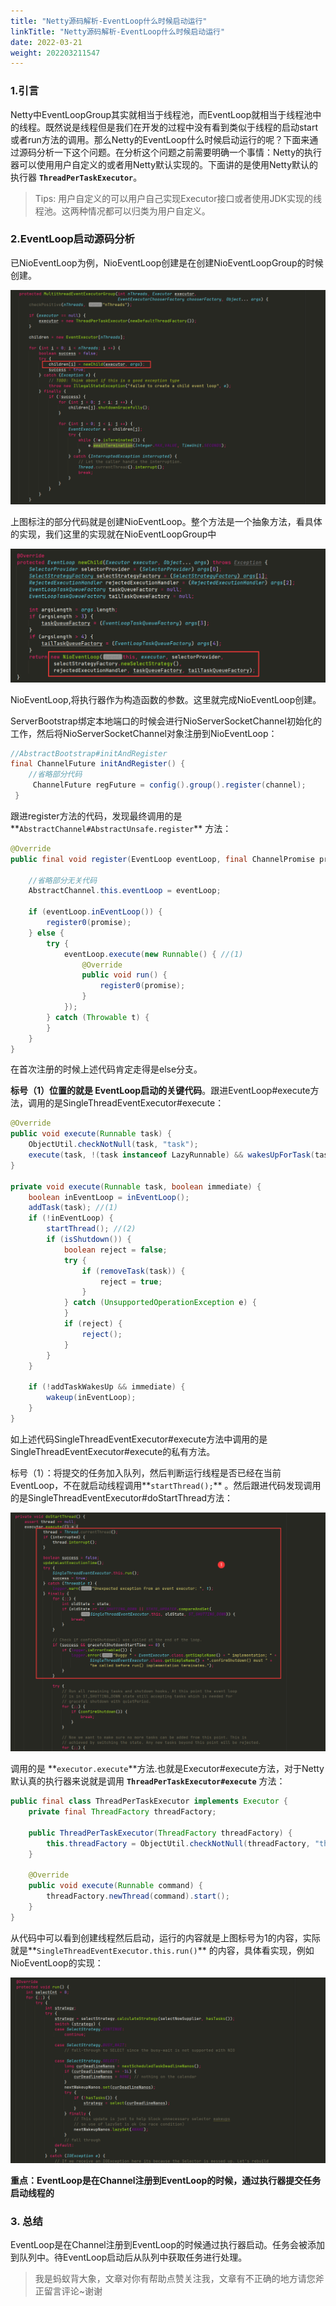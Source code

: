 ```yaml
---
title: "Netty源码解析-EventLoop什么时候启动运行"
linkTitle: "Netty源码解析-EventLoop什么时候启动运行"
date: 2022-03-21
weight: 202203211547
---
```


### 1.引言

Netty中EventLoopGroup其实就相当于线程池，而EventLoop就相当于线程池中的线程。既然说是线程但是我们在开发的过程中没有看到类似于线程的启动start或者run方法的调用。那么Netty的EventLoop什么时候启动运行的呢？下面来通过源码分析一下这个问题。在分析这个问题之前需要明确一个事情：Netty的执行器可以使用用户自定义的或者用Netty默认实现的。下面讲的是使用Netty默认的执行器 **`ThreadPerTaskExecutor`**。

> Tips: 用户自定义的可以用户自己实现Executor接口或者使用JDK实现的线程池。这两种情况都可以归类为用户自定义。

### 2.EventLoop启动源码分析

已NioEventLoop为例，NioEventLoop创建是在创建NioEventLoopGroup的时候创建。

![image-20220321223154151](https://raw.githubusercontent.com/mxsm/picture/main/netty/image-20220321223154151.png)

上图标注的部分代码就是创建NioEventLoop。整个方法是一个抽象方法，看具体的实现，我们这里的实现就在NioEventLoopGroup中

![image-20220321223324109](https://raw.githubusercontent.com/mxsm/picture/main/netty/image-20220321223324109.png)

NioEventLoop,将执行器作为构造函数的参数。这里就完成NioEventLoop创建。

ServerBootstrap绑定本地端口的时候会进行NioServerSocketChannel初始化的工作，然后将NioServerSocketChannel对象注册到NioEventLoop：

```java
//AbstractBootstrap#initAndRegister
final ChannelFuture initAndRegister() {
    //省略部分代码
     ChannelFuture regFuture = config().group().register(channel);
 }
```

跟进register方法的代码，发现最终调用的是**`AbstractChannel#AbstractUnsafe.register`** 方法：

```java
@Override
public final void register(EventLoop eventLoop, final ChannelPromise promise) {

	//省略部分无关代码
    AbstractChannel.this.eventLoop = eventLoop;

    if (eventLoop.inEventLoop()) {
        register0(promise);
    } else {
        try {
            eventLoop.execute(new Runnable() { //(1)
                @Override
                public void run() {
                    register0(promise);
                }
            });
        } catch (Throwable t) {
        }
    }
}
```

在首次注册的时候上述代码肯定走得是else分支。

**标号（1）位置的就是 EventLoop启动的关键代码**。跟进EventLoop#execute方法，调用的是SingleThreadEventExecutor#execute：

```java
@Override
public void execute(Runnable task) {
    ObjectUtil.checkNotNull(task, "task");
    execute(task, !(task instanceof LazyRunnable) && wakesUpForTask(task));
}

private void execute(Runnable task, boolean immediate) {
    boolean inEventLoop = inEventLoop();
    addTask(task); //(1)
    if (!inEventLoop) {
        startThread(); //(2)
        if (isShutdown()) {
            boolean reject = false;
            try {
                if (removeTask(task)) {
                    reject = true;
                }
            } catch (UnsupportedOperationException e) {
            }
            if (reject) {
                reject();
            }
        }
    }

    if (!addTaskWakesUp && immediate) {
        wakeup(inEventLoop);
    }
}
```

如上述代码SingleThreadEventExecutor#execute方法中调用的是SingleThreadEventExecutor#execute的私有方法。

标号（1）：将提交的任务加入队列，然后判断运行线程是否已经在当前EventLoop，不在就启动线程调用**`startThread();`** 。然后跟进代码发现调用的是SingleThreadEventExecutor#doStartThread方法：

![image-20220321223555039](https://raw.githubusercontent.com/mxsm/picture/main/netty/image-20220321223555039.png)

调用的是 **`executor.execute`**方法.也就是Executor#execute方法，对于Netty默认真的执行器来说就是调用 **`ThreadPerTaskExecutor#execute`** 方法：

```java
public final class ThreadPerTaskExecutor implements Executor {
    private final ThreadFactory threadFactory;

    public ThreadPerTaskExecutor(ThreadFactory threadFactory) {
        this.threadFactory = ObjectUtil.checkNotNull(threadFactory, "threadFactory");
    }

    @Override
    public void execute(Runnable command) {
        threadFactory.newThread(command).start();
    }
}
```

从代码中可以看到创建线程然后启动，运行的内容就是上图标号为1的内容，实际就是**`SingleThreadEventExecutor.this.run()`** 的内容，具体看实现，例如NioEventLoop的实现：

![image-20220321223639743](https://raw.githubusercontent.com/mxsm/picture/main/netty/image-20220321223639743.png)

**重点：EventLoop是在Channel注册到EventLoop的时候，通过执行器提交任务启动线程的**

### 3. 总结

EventLoop是在Channel注册到EventLoop的时候通过执行器启动。任务会被添加到队列中。待EventLoop启动后从队列中获取任务进行处理。

> 我是蚂蚁背大象，文章对你有帮助点赞关注我，文章有不正确的地方请您斧正留言评论~谢谢